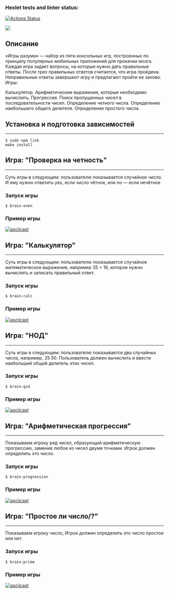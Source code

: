 ### Hexlet tests and linter status:
[![Actions Status](https://github.com/LeylaFedina/frontend-project-44/actions/workflows/hexlet-check.yml/badge.svg)](https://github.com/LeylaFedina/frontend-project-44/actions)

<a href="https://codeclimate.com/github/LeylaFedina/frontend-project-44/maintainability"><img src="https://api.codeclimate.com/v1/badges/6e287a00f1a28edfa42e/maintainability" /></a>

## Описание

«Игры разума» — набор из пяти консольных игр, построенных по принципу популярных мобильных приложений для прокачки мозга. Каждая игра задает вопросы, на которые нужно дать правильные ответы. После трех правильных ответов считается, что игра пройдена. Неправильные ответы завершают игру и предлагают пройти ее заново. Игры:

Калькулятор. Арифметические выражения, которые необходимо вычислить.
Прогрессия. Поиск пропущенных чисел в последовательности чисел.
Определение четного числа.
Определение наибольшего общего делителя.
Определение простого числа.

## Установка и подготовка зависимостей
***
```
$ sudo npm link 
make install
```

## Игра: "Проверка на четность"
***
Суть игры в следующем: пользователю показывается случайное число. И ему нужно ответить yes, если число чётное, или no — если нечётное

### Запуск игры
```
$ brain-even
```
### Пример игры
[![asciicast](https://asciinema.org/a/lupKBHie9XGqqos4PsmFPUiy5.svg)](https://asciinema.org/a/lupKBHie9XGqqos4PsmFPUiy5)


## Игра: "Калькулятор"
***
Суть игры в следующем: пользователю показывается случайное математическое выражение, например 35 + 16, которое нужно вычислить и записать правильный ответ.

### Запуск игры
```
$ brain-calc
```
### Пример игры
[![asciicast](https://asciinema.org/a/1RLIMvDvKFKpQZlqazMjMGQ3Z.svg)](https://asciinema.org/a/1RLIMvDvKFKpQZlqazMjMGQ3Z)


## Игра: "НОД"
***
Суть игры в следующем: пользователю показывается два случайных числа, например, 25 50. Пользователь должен вычислить и ввести наибольший общий делитель этих чисел.

### Запуск игры
```
$ brain-gcd
```
### Пример игры
[![asciicast](https://asciinema.org/a/Ziik2owRTjvFWfRPRyWpA36ho.svg)](https://asciinema.org/a/Ziik2owRTjvFWfRPRyWpA36ho)


## Игра: "Арифметическая прогрессия"
***
Показываем игроку ряд чисел, образующий арифметическую прогрессию, заменив любое из чисел двумя точками. Игрок должен определить это число.

### Запуск игры
```
$ brain-progression
```
### Пример игры
[![asciicast](https://asciinema.org/a/Uz1NfqffdqaJnWmtcdSSyU9wy.svg)](https://asciinema.org/a/Ziik2owRTjvFWfRPRyWpA36ho)


## Игра: "Простое ли число/?"
***
Показываем игроку число, Игрок должен определить это число простое или нет.

### Запуск игры
```
$ brain-prime
```
### Пример игры
[![asciicast](https://asciinema.org/a/HIUzOigNn2gn1SWtCoINCU.svg)](https://asciinema.org/a/HIUzOigNn2gn1SWtCoINCU)




